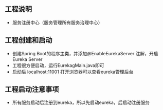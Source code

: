 
## 工程说明
* 服务注册中心（服务管理所有服务治理中心）

## 工程创建和启动
* 创建Spring Boot的程序主类，并添加@EnableEurekaServer  注解，开启Eureka Server
* 工程很方便启动，运行EurekagMain.java即可
* 启动后 localhost:11001 打开浏览器可以查看eureka管理后台
   
## 工程启动注意事项

* 所有服务启动后注册到eureka，所以先启动eureka，后启动注册服务




